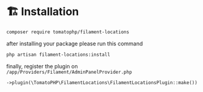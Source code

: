 # 🏗️ Installation

```bash
composer require tomatophp/filament-locations
```

after installing your package please run this command

```bash
php artisan filament-locations:install
```

finally, register the plugin on `/app/Providers/Filament/AdminPanelProvider.php`

```php
->plugin(\TomatoPHP\FilamentLocations\FilamentLocationsPlugin::make())
```

